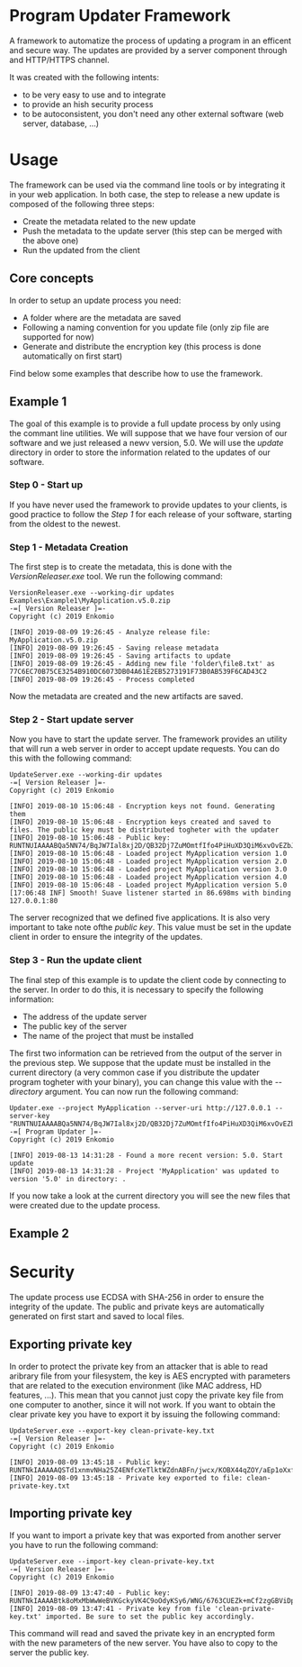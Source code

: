 # Program Updater Framework
A framework to automatize the process of updating a program in an efficent and secure way. The updates are provided by a server component through and HTTP/HTTPS channel.

It was created with the following intents: 

* to be very easy to use and to integrate 
* to provide an hish security process
* to be autoconsistent, you don't need any other external software (web server, database, ...)

# Usage

The framework can be used via the command line tools or by integrating it in your web application. In both case, the step to release a new update is composed of the following three steps:

* Create the metadata related to the new update
* Push the metadata to the update server (this step can be merged with the above one)
* Run the updated from the client

## Core concepts

In order to setup an update process you need:

* A folder where are the metadata are saved
* Following a naming convention for you update file (only zip file are supported for now)
* Generate and distribute the encryption key (this process is done automatically on first start)

Find below some examples that describe how to use the framework.

## Example 1

The goal of this example is to provide a full update process by only using the commant line utilities. We will suppose that we have four version of our software and we just released a newv version, 5.0. We will use the _update_ directory in order to store the information related to the updates of our software.

### Step 0 - Start up

If you have never used the framework to provide updates to your clients, is good practice to follow the _Step 1_ for each release of your software, starting from the oldest to the newest.

### Step 1 - Metadata Creation

The first step is to create the metadata, this is done with the _VersionReleaser.exe_ tool. We run the following command:

	VersionReleaser.exe --working-dir updates Examples\Example1\MyApplication.v5.0.zip
	-=[ Version Releaser ]=-
	Copyright (c) 2019 Enkomio

	[INFO] 2019-08-09 19:26:45 - Analyze release file: MyApplication.v5.0.zip
	[INFO] 2019-08-09 19:26:45 - Saving release metadata
	[INFO] 2019-08-09 19:26:45 - Saving artifacts to update
	[INFO] 2019-08-09 19:26:45 - Adding new file 'folder\file8.txt' as 77C6EC70B75CE3254B910DC6073DB04A61E2EB5273191F73B0AB539F6CAD43C2
	[INFO] 2019-08-09 19:26:45 - Process completed
	
Now the metadata are created and the new artifacts are saved.

### Step 2 - Start update server

Now you have to start the update server. The framework provides an utility that will run a web server in order to accept update requests. You can do this with the following command:

	UpdateServer.exe --working-dir updates
	-=[ Version Releaser ]=-
	Copyright (c) 2019 Enkomio

	[INFO] 2019-08-10 15:06:48 - Encryption keys not found. Generating them
	[INFO] 2019-08-10 15:06:48 - Encryption keys created and saved to files. The public key must be distributed togheter with the updater
	[INFO] 2019-08-10 15:06:48 - Public key: RUNTNUIAAAABQa5NN74/BqJW7Ial8xj2D/QB32Dj7ZuMOmtfIfo4PiHuXD3QiM6xvOvEZbJ1vQPdjUignHYE7BCLdslEMYbCj4AA8QeSc9v7jc1X5cqKCL1tHaJc+B/MWp8sRXlL6wYUJj4bfcC3p/xEJZXeO/RUsO8gKA4KT0UAXsq0bExWRQr6Ioc=
	[INFO] 2019-08-10 15:06:48 - Loaded project MyApplication version 1.0
	[INFO] 2019-08-10 15:06:48 - Loaded project MyApplication version 2.0
	[INFO] 2019-08-10 15:06:48 - Loaded project MyApplication version 3.0
	[INFO] 2019-08-10 15:06:48 - Loaded project MyApplication version 4.0
	[INFO] 2019-08-10 15:06:48 - Loaded project MyApplication version 5.0
	[17:06:48 INF] Smooth! Suave listener started in 86.698ms with binding 127.0.0.1:80
	
The server recognized that we defined five applications. It is also very important to take note ofthe *public key*. This value must be set in the update client in order to ensure the integrity of the updates.

### Step 3 - Run the update client

The final step of this example is to update the client code by connecting to the server. In order to do this, it is necessary to specify the following information:

* The address of the update server
* The public key of the server
* The name of the project that must be installed

The first two information can be retrieved from the output of the server in the previous step. We suppose that the update must be installed in the current directory (a very common case if you distribute the updater program togheter with your binary), you can change this value with the _--directory_ argument. You can now run the following command:

	Updater.exe --project MyApplication --server-uri http://127.0.0.1 --server-key "RUNTNUIAAAABQa5NN74/BqJW7Ial8xj2D/QB32Dj7ZuMOmtfIfo4PiHuXD3QiM6xvOvEZbJ1vQPdjUignHYE7BCLdslEMYbCj4AA8QeSc9v7jc1X5cqKCL1tHaJc+B/MWp8sRXlL6wYUJj4bfcC3p/xEJZXeO/RUsO8gKA4KT0UAXsq0bExWRQr6Ioc="
	-=[ Program Updater ]=-
	Copyright (c) 2019 Enkomio

	[INFO] 2019-08-13 14:31:28 - Found a more recent version: 5.0. Start update
	[INFO] 2019-08-13 14:31:28 - Project 'MyApplication' was updated to version '5.0' in directory: .
	
If you now take a look at the current directory you will see the new files that were created due to the update process.

## Example 2

# Security

The update process use ECDSA with SHA-256 in order to ensure the integrity of the update. The public and private keys are automatically generated on first start and saved to local files. 

## Exporting private key

In order to protect the private key from an attacker that is able to read aribrary file from your filesystem, the key is AES encrypted with parameters that are related to the execution environment (like MAC address, HD features, ...). This mean that you cannot just copy the private key file from one computer to another, since it will not work. If you want to obtain the clear private key you have to export it by issuing the following command:

	UpdateServer.exe --export-key clean-private-key.txt
	-=[ Version Releaser ]=-
	Copyright (c) 2019 Enkomio

	[INFO] 2019-08-09 13:45:18 - Public key: RUNTNkIAAAAAQSTd1xnmvNHa25Z4ENfcXeTlktWZdnABFn/jwcx/KOBX44qZOY/aEp1oXxfhcXZX26Uy5c2P1FZlu5yswPAgqxUBXpxjSyCSYnyKODNpLw0sEqD+L3xcJLIv/3s4vgFaCwIDNiqqn8WWahvsYsu0o41IgMYwjOO4QhsL16Xai+beAEEBBRoWkZJSZR+vB7Vi/Trw7C5kNsPwy5TxK9Fd+ibyrAyewvftI1SWAcEO6OIh9G+bSEkXDPoS77faGYMotbcKhQU=
	[INFO] 2019-08-09 13:45:18 - Private key exported to file: clean-private-key.txt
  
## Importing private key

If you want to import a private key that was exported from another server you have to run the following command:

	UpdateServer.exe --import-key clean-private-key.txt
	-=[ Version Releaser ]=-
	Copyright (c) 2019 Enkomio

	[INFO] 2019-08-09 13:47:40 - Public key: RUNTNkIAAAABtk8oMxMbWwWeBVKGckyVK4C9oOdyKSy6/WNG/6763CUEZk+mCf2zgGBViDpPu2N/Crh99rDK2WGsE2b9nYqaq7AA7caRHqcPLXns+aPqjk1teFI9c9+QnU78WOrd2UMKF3CuD2xccvjKATon+3GHBWeJtqZNvXSu8blWmFENmkIMS60BXl2pXb7fPuTXRaSyj6Dtb/IY4CY2rftroIJx1B3g28UHs0cVXWK+pi/DOkWJMb4EspodK9caIjwLxwf1HF3LnVc=
	[INFO] 2019-08-09 13:47:41 - Private key from file 'clean-private-key.txt' imported. Be sure to set the public key accordingly.
  
This command will read and saved the private key in an encrypted form with the new parameters of the new server. You have also to copy to the server the public key.
